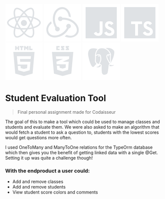 ![react icon](https://github.com/boudewijndanser/Student-Evaluation-Tool/blob/from-scratch/client/public/dev-icons/react.svg) ![redux icon](https://github.com/boudewijndanser/Student-Evaluation-Tool/blob/from-scratch/client/public/dev-icons/redux.svg) 
![js icon](https://github.com/boudewijndanser/Student-Evaluation-Tool/blob/from-scratch/client/public/dev-icons/js.svg)
![ts icon](https://github.com/boudewijndanser/Student-Evaluation-Tool/blob/from-scratch/client/public/dev-icons/ts.svg) 
![html icon](https://github.com/boudewijndanser/Student-Evaluation-Tool/blob/from-scratch/client/public/dev-icons/html.svg) 
![css icon](https://github.com/boudewijndanser/Student-Evaluation-Tool/blob/from-scratch/client/public/dev-icons/css.svg)
![postgres icon](https://github.com/boudewijndanser/Student-Evaluation-Tool/blob/from-scratch/client/public/dev-icons/postgress.svg)
# Student Evaluation Tool
> Final personal assignment made for Codaisseur

The goal of this to make a tool which could be used to manage classes and students and evaluate them.
We were also asked to make an algorithm that would fetch a student to ask a question to, students with the lowest scores would get questions more often.

I used OneToMany and ManyToOne relations for the TypeOrm database which then gives you the benefit of getting linked data with a single @Get. Setting it up was quite a challenge though!

### With the endproduct a user could:

* Add and remove classes
* Add and remove students
* View student score colors and comments



